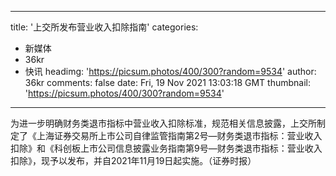 
---
title: '上交所发布营业收入扣除指南'
categories: 
 - 新媒体
 - 36kr
 - 快讯
headimg: 'https://picsum.photos/400/300?random=9534'
author: 36kr
comments: false
date: Fri, 19 Nov 2021 13:03:18 GMT
thumbnail: 'https://picsum.photos/400/300?random=9534'
---

<div>   
为进一步明确财务类退市指标中营业收入扣除标准，规范相关信息披露，上交所制定了《上海证券交易所上市公司自律监管指南第2号—财务类退市指标：营业收入扣除》和《科创板上市公司信息披露业务指南第9号—财务类退市指标：营业收入扣除》，现予以发布，并自2021年11月19日起实施。（证券时报）  
</div>
            